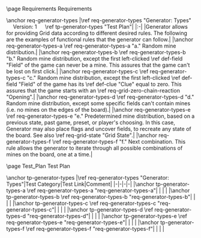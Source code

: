 \page Requirements Requirements

\anchor req-generator-types
|\ref req-generator-types "Generator: Types" &emsp; Version: 1 &emsp; \ref tp-generator-types "Test Plan"|
|:-|
|Generator allows for providing Grid data according to different desired rules. The following are the examples of functional rules that the generator can follow.|
|\anchor req-generator-types-a \ref req-generator-types-a "a." Random mine distribution.|
|\anchor req-generator-types-b \ref req-generator-types-b "b." Random mine distribution, except the first left-clicked \ref def-field "Field" of the game can never be a mine. This assures that the game can't be lost on first click.|
|\anchor req-generator-types-c \ref req-generator-types-c "c." Random mine distribution, except the first left-clicked \ref def-field "Field" of the game has its \ref def-clue "Clue" equal to zero. This assures that the game starts with an \ref req-grid-zero-chain-reaction "Opening".|
|\anchor req-generator-types-d \ref req-generator-types-d "d." Random mine distribution, except some specific fields can't contain mines (i.e. no mines on the edges of the board).|
|\anchor req-generator-types-e \ref req-generator-types-e "e." Predetermined mine distribution, based on a previous state, past game, preset, or player's choosing. In this case, Generator may also place flags and uncover fields, to recreate any state of the board. See also \ref req-grid-state "Grid State".|
|\anchor req-generator-types-f \ref req-generator-types-f "f." Next combination. This rule allows the generator to iterate through all possible combinations of mines on the board, one at a time.|


\page Test_Plan Test Plan

\anchor tp-generator-types
|\ref req-generator-types "Generator: Types"|Test Category|Test Link|Comment|
|-|-|-|-|
|\anchor tp-generator-types-a \ref req-generator-types-a "req-generator-types-a"| | | |
|\anchor tp-generator-types-b \ref req-generator-types-b "req-generator-types-b"| | | |
|\anchor tp-generator-types-c \ref req-generator-types-c "req-generator-types-c"| | | |
|\anchor tp-generator-types-d \ref req-generator-types-d "req-generator-types-d"| | | |
|\anchor tp-generator-types-e \ref req-generator-types-e "req-generator-types-e"| | | |
|\anchor tp-generator-types-f \ref req-generator-types-f "req-generator-types-f"| | | |
